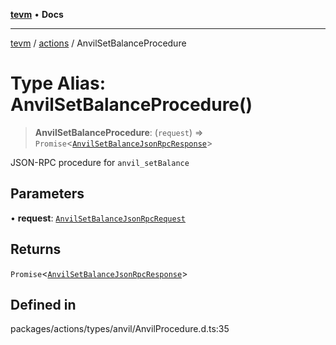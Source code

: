 [**tevm**](../../README.md) • **Docs**

***

[tevm](../../modules.md) / [actions](../README.md) / AnvilSetBalanceProcedure

# Type Alias: AnvilSetBalanceProcedure()

> **AnvilSetBalanceProcedure**: (`request`) => `Promise`\<[`AnvilSetBalanceJsonRpcResponse`](AnvilSetBalanceJsonRpcResponse.md)\>

JSON-RPC procedure for `anvil_setBalance`

## Parameters

• **request**: [`AnvilSetBalanceJsonRpcRequest`](AnvilSetBalanceJsonRpcRequest.md)

## Returns

`Promise`\<[`AnvilSetBalanceJsonRpcResponse`](AnvilSetBalanceJsonRpcResponse.md)\>

## Defined in

packages/actions/types/anvil/AnvilProcedure.d.ts:35
